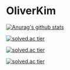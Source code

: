 # OliverKim

[![Anurag's github stats](https://github-readme-stats.vercel.app/api?username=SeongGwangKim&show_icons=true&theme={theme})](https://github.com/SeongGwangKim/github-readme-stats)


[![solved.ac tier](http://mazassumnida.wtf/api/generate_badge?boj=ksk3083)](https://solved.ac/ksk3083)


[![solved.ac tier](http://mazassumnida.wtf/api/v2/generate_badge?boj=ksk3083)](https://solved.ac/ksk3083)


[![solved.ac tier](http://mazassumnida.wtf/api/mini/generate_badge?boj=ksk3083)](https://solved.ac/ksk3083)
